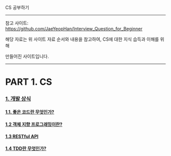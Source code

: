 CS 공부하기

<hr>

참고 사이트: https://github.com/JaeYeopHan/Interview_Question_for_Beginner

해당 자료는 위 사이트 자료 순서와 내용을 참고하여, CS에 대한 지식 습득과 이해를 위해

만들어진 사이트입니다.

<hr>

# PART 1. CS

### <a href="./PART1/Development_common_sense/">1. 개발 상식</a>

#### <a href="./PART1/Development_common_sense/What_is_good_code">1.1. 좋은 코드란 무엇인가?</a>

#### <a href="./PART1/Development_common_sense/Object_oriented_programming">1.2 객체 지향 프로그래밍이란?</a>

#### <a href="./PART1/Development_common_sense/What_is_RESTful_API">1.3 RESTful API</a>

#### <a href="./PART1/Development_common_sense/What_is_TDD">1.4 TDD란 무엇인가?</a>












